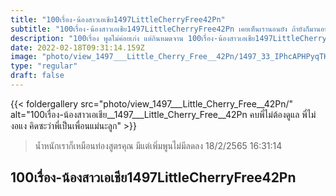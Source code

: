 ```yaml
---
title: "100เรื่อง-น้องสาวเอเชีย1497LittleCherryFree42Pn"
subtitle: "100เรื่อง-น้องสาวเอเชีย1497LittleCherryFree42Pn เคยเห็นเรานอนยัง ถ้ายังก็มานอนกับเรา"
description: "100เรื่อง พูดไม่ค่อยเก่ง แต่กินหมดจาน 100เรื่อง-น้องสาวเอเชีย1497LittleCherryFree42Pn 18/2/2565 16:31:14"
date: 2022-02-18T09:31:14.159Z
image: "photo/view_1497___Little_Cherry_Free__42Pn/1497_33_IPhcAPHPyqTKAh3gzFqy.jpg"
type: "regular"
draft: false
---
```


{{< foldergallery src="photo/view_1497___Little_Cherry_Free__42Pn/" alt="100เรื่อง-น้องสาวเอเชีย__1497___Little_Cherry_Free__42Pn คบพี่ไม่ต้องดูแล พี่ไม่งอแง คิดซะว่าพี่เป็นเพื่อนแม่นะลูก" >}}


> น้ำหนักเราก็เหมือนท่องสูตรคุณ มีแต่เพิ่มพูนไม่มีลดลง 18/2/2565 16:31:14

## 100เรื่อง-น้องสาวเอเชีย1497LittleCherryFree42Pn
